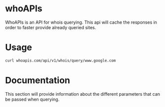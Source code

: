 # whoAPIs

WhoAPIs is an API for whois querying. This api will cache the responses in order to faster provide already queried sites.

# Usage
```bash
curl whoapis.com/api/v1/whois/query/www.google.com
```

# Documentation
This section will provide information about the different parameters that can be passed when querying.
